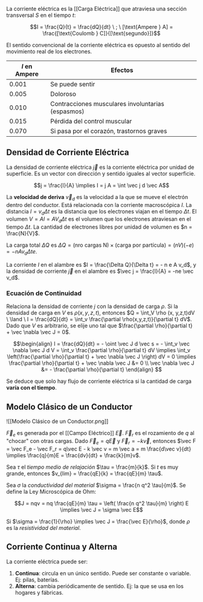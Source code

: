 La corriente eléctrica es la [[Carga Eléctrica]] que atraviesa una sección transversal $S$ en el tiempo $t$:

$$I = \frac{Q}{t} = \frac{dQ}{dt} \ ; \ [\text{Ampere } A] = \frac{[\text{Coulomb } C]}{[\text{segundo}]}$$

El sentido convencional de la corriente eléctrica es opuesto al sentido del movimiento real de los electrones.

| $I$ en Ampere | Efectos                                           |
| ------------- | ------------------------------------------------- |
| 0.001         | Se puede sentir                                   |
| 0.005         | Doloroso                                          |
| 0.010         | Contracciones musculares involuntarias (espasmos) |
| 0.015         | Pérdida del control muscular                      |
| 0.070         | Si pasa por el corazón, trastornos graves         |

## Densidad de Corriente Eléctrica

La densidad de corriente eléctrica $\vec j$ es la corriente eléctrica por unidad de superficie. Es un vector con dirección y sentido iguales al vector superficie.

$$j = \frac{I}{A} \implies I = j A = \int \vec j d \vec A$$

La **velocidad de deriva** $\vec v_d$ es la velocidad a la que se mueve el electrón dentro del conductor. Está relacionada con la corriente macroscópica $I$. La distancia $l = v_d \Delta t$ es la distancia que los electrones viajan en el tiempo $\Delta t$. El volumen $V = Al = A V_d \Delta t$ es el volumen que los electrones atraviesan en el tiempo $\Delta t$. La cantidad de electrones libres por unidad de volumen es $n = \frac{N}{V}$.

La carga total $\Delta Q$ es $\Delta Q = (\text{nro cargas N}) \times (\text{carga por partícula}) = (nV)(-e) = -n A v_d \Delta t e$.

La corriente $I$ en el alambre es $I = \frac{\Delta Q}{\Delta t} = - n e A v_d$, y la densidad de corriente $\vec j$ en el alambre es $\vec j = \frac{I}{A} = -ne \vec v_d$.

### Ecuación de Continuidad

Relaciona la densidad de corriente $j$ con la densidad de carga $\rho$. Si la densidad de carga en $V$ es $\rho(x, y, z, t)$, entonces $Q = \int_V \rho (x, y,z,t)dV \ \land \ I = \frac{dQ}{dt} = \int_v \frac{\partial \rho(x,y,z,t)}{\partial t} dV$. Dado que $V$ es arbitrario, se elije uno tal que $\frac{\partial \rho}{\partial t} + \vec \nabla \vec J = 0$.

$$\begin{align}
I = \frac{dQ}{dt} = - \oint \vec J d \vec s = - \int_v \vec \nabla \vec J d V = \int_v \frac{\partial \rho}{\partial t} dV \implies \int_v \left(\frac{\partial \rho}{\partial t} + \vec \nabla \vec J \right) dV = 0 \implies \frac{\partial \rho}{\partial t} + \vec \nabla \vec J &= 0 \\
\vec \nabla \vec J &= - \frac{\partial \rho}{\partial t}
\end{align}
$$

Se deduce que solo hay flujo de corriente eléctrica si la cantidad de carga **varía con el tiempo**.

## Modelo Clásico de un Conductor

![[Modelo Clásico de un Conductor.png]]

$\vec F_e$ es generada por el [[Campo Eléctrico]] $\vec E$. $\vec F_r$ es el rozamiento de $q$ al "chocar" con otras cargas. Dado $\vec F_e = q \vec E$ y $\vec F_r = -k \vec v$, entonces $\vec F = \vec F_e - \vec F_r = q\vec E - k \vec v = m \vec a = m \frac{d\vec v}{dt} \implies \frac{q}{m}E = \frac{dv}{dt} + \frac{k}{m}v$.

Sea $\tau$ el *tiempo medio de relajación* $\tau = \frac{m}{k}$. Si $t$ es muy grande, entonces $v_{lim} = \frac{qE}{k} = \frac{qE}{m} \tau$.

Sea $\sigma$ la *conductividad del material* $\sigma = \frac{n q^2 \tau}{m}$. Se define la Ley Microscópica de Ohm:

$$J = nqv = nq \frac{qE}{m} \tau = \left( \frac{n q^2 \tau}{m} \right) E \implies \vec J = \sigma \vec E$$

Si $\sigma = \frac{1}{\rho} \implies \vec J  = \frac{\vec E}{\rho}$, donde $\rho$ es la *resistividad del material*.

## Corriente Continua y Alterna

La corriente eléctrica puede ser:

1. **Continua**: circula en un único sentido. Puede ser constante o variable. Ej: pilas, baterías.
2. **Alterna**: cambia periódicamente de sentido. Ej: la que se usa en los hogares y fábricas.
